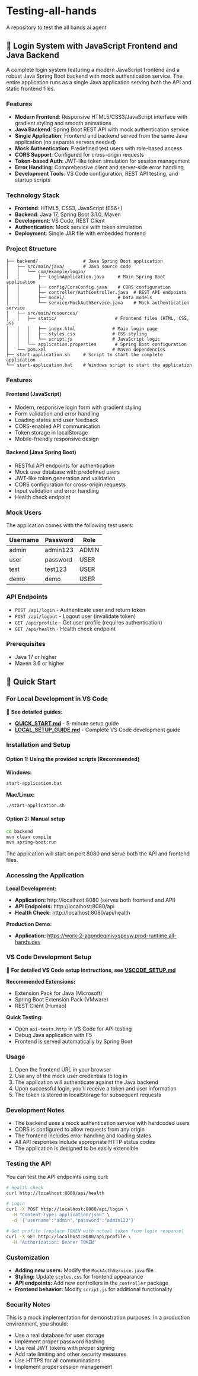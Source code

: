 # Testing-all-hands
A repository to test the all hands ai agent

## 🚀 Login System with JavaScript Frontend and Java Backend

A complete login system featuring a modern JavaScript frontend and a robust Java Spring Boot backend with mock authentication service. The entire application runs as a single Java application serving both the API and static frontend files.

### Features

- **Modern Frontend**: Responsive HTML5/CSS3/JavaScript interface with gradient styling and smooth animations
- **Java Backend**: Spring Boot REST API with mock authentication service
- **Single Application**: Frontend and backend served from the same Java application (no separate servers needed)
- **Mock Authentication**: Predefined test users with role-based access
- **CORS Support**: Configured for cross-origin requests
- **Token-based Auth**: JWT-like token simulation for session management
- **Error Handling**: Comprehensive client and server-side error handling
- **Development Tools**: VS Code configuration, REST API testing, and startup scripts

### Technology Stack

- **Frontend**: HTML5, CSS3, JavaScript (ES6+)
- **Backend**: Java 17, Spring Boot 3.1.0, Maven
- **Development**: VS Code, REST Client
- **Authentication**: Mock service with token simulation
- **Deployment**: Single JAR file with embedded frontend

### Project Structure

```
├── backend/                 # Java Spring Boot application
│   ├── src/main/java/       # Java source code
│   │   └── com/example/login/
│   │       ├── LoginApplication.java     # Main Spring Boot application
│   │       ├── config/CorsConfig.java    # CORS configuration
│   │       ├── controller/AuthController.java  # REST API endpoints
│   │       ├── model/                    # Data models
│   │       └── service/MockAuthService.java    # Mock authentication service
│   ├── src/main/resources/
│   │   ├── static/                      # Frontend files (HTML, CSS, JS)
│   │   │   ├── index.html              # Main login page
│   │   │   ├── styles.css              # CSS styling
│   │   │   └── script.js               # JavaScript logic
│   │   └── application.properties       # Spring Boot configuration
│   └── pom.xml                         # Maven dependencies
├── start-application.sh     # Script to start the complete application
└── start-application.bat    # Windows script to start the application
```

### Features

#### Frontend (JavaScript)
- Modern, responsive login form with gradient styling
- Form validation and error handling
- Loading states and user feedback
- CORS-enabled API communication
- Token storage in localStorage
- Mobile-friendly responsive design

#### Backend (Java Spring Boot)
- RESTful API endpoints for authentication
- Mock user database with predefined users
- JWT-like token generation and validation
- CORS configuration for cross-origin requests
- Input validation and error handling
- Health check endpoint

### Mock Users

The application comes with the following test users:

| Username | Password | Role  |
|----------|----------|-------|
| admin    | admin123 | ADMIN |
| user     | password | USER  |
| test     | test123  | USER  |
| demo     | demo     | USER  |

### API Endpoints

- `POST /api/login` - Authenticate user and return token
- `POST /api/logout` - Logout user (invalidate token)
- `GET /api/profile` - Get user profile (requires authentication)
- `GET /api/health` - Health check endpoint

### Prerequisites

- Java 17 or higher
- Maven 3.6 or higher

## 🚀 Quick Start

### For Local Development in VS Code

📖 **See detailed guides:**
- **[QUICK_START.md](QUICK_START.md)** - 5-minute setup guide
- **[LOCAL_SETUP_GUIDE.md](LOCAL_SETUP_GUIDE.md)** - Complete VS Code development guide

### Installation and Setup

#### Option 1: Using the provided scripts (Recommended)

**Windows:**
```bash
start-application.bat
```

**Mac/Linux:**
```bash
./start-application.sh
```

#### Option 2: Manual setup

```bash
cd backend
mvn clean compile
mvn spring-boot:run
```

The application will start on port 8080 and serve both the API and frontend files.

### Accessing the Application

**Local Development:**
- **Application:** http://localhost:8080 (serves both frontend and API)
- **API Endpoints:** http://localhost:8080/api
- **Health Check:** http://localhost:8080/api/health

**Production Demo:**
- **Application:** https://work-2-agondegmivxspeyw.prod-runtime.all-hands.dev

### VS Code Development Setup

📖 **For detailed VS Code setup instructions, see [VSCODE_SETUP.md](VSCODE_SETUP.md)**

**Recommended Extensions:**
- Extension Pack for Java (Microsoft)
- Spring Boot Extension Pack (VMware)
- REST Client (Humao)

**Quick Testing:**
- Open `api-tests.http` in VS Code for API testing
- Debug Java application with F5
- Frontend is served automatically by Spring Boot

### Usage

1. Open the frontend URL in your browser
2. Use any of the mock user credentials to log in
3. The application will authenticate against the Java backend
4. Upon successful login, you'll receive a token and user information
5. The token is stored in localStorage for subsequent requests

### Development Notes

- The backend uses a mock authentication service with hardcoded users
- CORS is configured to allow requests from any origin
- The frontend includes error handling and loading states
- All API responses include appropriate HTTP status codes
- The application is designed to be easily extensible

### Testing the API

You can test the API endpoints using curl:

```bash
# Health check
curl http://localhost:8080/api/health

# Login
curl -X POST http://localhost:8080/api/login \
  -H "Content-Type: application/json" \
  -d '{"username":"admin","password":"admin123"}'

# Get profile (replace TOKEN with actual token from login response)
curl -X GET http://localhost:8080/api/profile \
  -H "Authorization: Bearer TOKEN"
```

### Customization

- **Adding new users:** Modify the `MockAuthService.java` file
- **Styling:** Update `styles.css` for frontend appearance
- **API endpoints:** Add new controllers in the `controller` package
- **Frontend behavior:** Modify `script.js` for additional functionality

### Security Notes

This is a mock implementation for demonstration purposes. In a production environment, you should:
- Use a real database for user storage
- Implement proper password hashing
- Use real JWT tokens with proper signing
- Add rate limiting and other security measures
- Use HTTPS for all communications
- Implement proper session management
